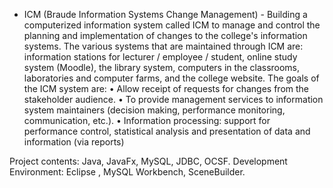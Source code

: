 - ICM (Braude Information Systems Change Management) -
Building a computerized information system called ICM to manage and control the planning and implementation of changes to the college's information systems.
The various systems that are maintained through ICM are: information stations for lecturer / employee / student, online study system (Moodle), the library system, computers in the classrooms, laboratories and computer farms, and the college website.
The goals of the ICM system are:
• Allow receipt of requests for changes from the stakeholder audience.
• To provide management services to information system maintainers (decision making, performance monitoring, communication, etc.).
• Information processing: support for performance control, statistical analysis and presentation of data and information (via reports)

Project contents: Java, JavaFx, MySQL, JDBC, OCSF.
Development Environment: Eclipse , MySQL Workbench, SceneBuilder.
